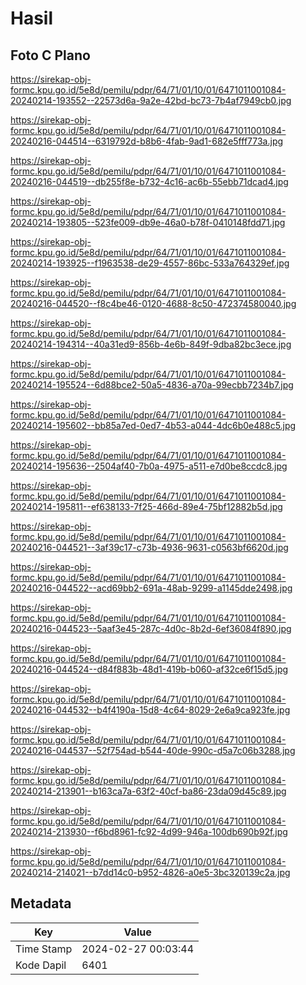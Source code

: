 # Hasil

## Foto C Plano

https://sirekap-obj-formc.kpu.go.id/5e8d/pemilu/pdpr/64/71/01/10/01/6471011001084-20240214-193552--22573d6a-9a2e-42bd-bc73-7b4af7949cb0.jpg

https://sirekap-obj-formc.kpu.go.id/5e8d/pemilu/pdpr/64/71/01/10/01/6471011001084-20240216-044514--6319792d-b8b6-4fab-9ad1-682e5fff773a.jpg

https://sirekap-obj-formc.kpu.go.id/5e8d/pemilu/pdpr/64/71/01/10/01/6471011001084-20240216-044519--db255f8e-b732-4c16-ac6b-55ebb71dcad4.jpg

https://sirekap-obj-formc.kpu.go.id/5e8d/pemilu/pdpr/64/71/01/10/01/6471011001084-20240214-193805--523fe009-db9e-46a0-b78f-0410148fdd71.jpg

https://sirekap-obj-formc.kpu.go.id/5e8d/pemilu/pdpr/64/71/01/10/01/6471011001084-20240214-193925--f1963538-de29-4557-86bc-533a764329ef.jpg

https://sirekap-obj-formc.kpu.go.id/5e8d/pemilu/pdpr/64/71/01/10/01/6471011001084-20240216-044520--f8c4be46-0120-4688-8c50-472374580040.jpg

https://sirekap-obj-formc.kpu.go.id/5e8d/pemilu/pdpr/64/71/01/10/01/6471011001084-20240214-194314--40a31ed9-856b-4e6b-849f-9dba82bc3ece.jpg

https://sirekap-obj-formc.kpu.go.id/5e8d/pemilu/pdpr/64/71/01/10/01/6471011001084-20240214-195524--6d88bce2-50a5-4836-a70a-99ecbb7234b7.jpg

https://sirekap-obj-formc.kpu.go.id/5e8d/pemilu/pdpr/64/71/01/10/01/6471011001084-20240214-195602--bb85a7ed-0ed7-4b53-a044-4dc6b0e488c5.jpg

https://sirekap-obj-formc.kpu.go.id/5e8d/pemilu/pdpr/64/71/01/10/01/6471011001084-20240214-195636--2504af40-7b0a-4975-a511-e7d0be8ccdc8.jpg

https://sirekap-obj-formc.kpu.go.id/5e8d/pemilu/pdpr/64/71/01/10/01/6471011001084-20240214-195811--ef638133-7f25-466d-89e4-75bf12882b5d.jpg

https://sirekap-obj-formc.kpu.go.id/5e8d/pemilu/pdpr/64/71/01/10/01/6471011001084-20240216-044521--3af39c17-c73b-4936-9631-c0563bf6620d.jpg

https://sirekap-obj-formc.kpu.go.id/5e8d/pemilu/pdpr/64/71/01/10/01/6471011001084-20240216-044522--acd69bb2-691a-48ab-9299-a1145dde2498.jpg

https://sirekap-obj-formc.kpu.go.id/5e8d/pemilu/pdpr/64/71/01/10/01/6471011001084-20240216-044523--5aaf3e45-287c-4d0c-8b2d-6ef36084f890.jpg

https://sirekap-obj-formc.kpu.go.id/5e8d/pemilu/pdpr/64/71/01/10/01/6471011001084-20240216-044524--d84f883b-48d1-419b-b060-af32ce6f15d5.jpg

https://sirekap-obj-formc.kpu.go.id/5e8d/pemilu/pdpr/64/71/01/10/01/6471011001084-20240216-044532--b4f4190a-15d8-4c64-8029-2e6a9ca923fe.jpg

https://sirekap-obj-formc.kpu.go.id/5e8d/pemilu/pdpr/64/71/01/10/01/6471011001084-20240216-044537--52f754ad-b544-40de-990c-d5a7c06b3288.jpg

https://sirekap-obj-formc.kpu.go.id/5e8d/pemilu/pdpr/64/71/01/10/01/6471011001084-20240214-213901--b163ca7a-63f2-40cf-ba86-23da09d45c89.jpg

https://sirekap-obj-formc.kpu.go.id/5e8d/pemilu/pdpr/64/71/01/10/01/6471011001084-20240214-213930--f6bd8961-fc92-4d99-946a-100db690b92f.jpg

https://sirekap-obj-formc.kpu.go.id/5e8d/pemilu/pdpr/64/71/01/10/01/6471011001084-20240214-214021--b7dd14c0-b952-4826-a0e5-3bc320139c2a.jpg


## Metadata

| Key        | Value               |
| ---------- | ------------------- |
| Time Stamp | 2024-02-27 00:03:44 |
| Kode Dapil | 6401                |



